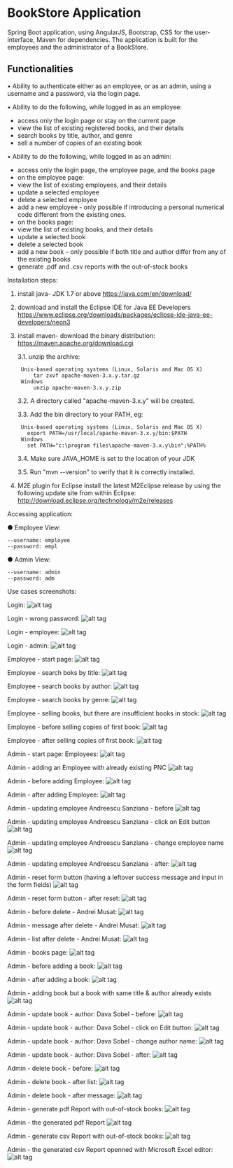 # BookStore Application

Spring Boot application, using AngularJS, Bootstrap, CSS for the user-interface, Maven for dependencies.
The application is built for the employees and the administrator of a BookStore. 

## Functionalities

•	Ability to authenticate either as an employee, or  as an admin, using a username and a password, via the login page.

•	Ability to do the following, while logged in as an employee:
- access only the login page or stay on  the current page
- view the list of existing registered books, and their details
- search books by title, author, and genre
- sell a number of copies of an existing book

•	Ability to do the following, while logged in as an admin:
- access only the login page, the employee page, and the books page
- on the employee page:
- view the list of existing employees, and their details
- update a selected employee
- delete a selected employee
- add a new employee - only possible if introducing a personal numerical code different from the existing ones.
- on the books page:
- view the list of existing books, and their details
- update a selected book
- delete a selected book
- add a new book – only possible if both title and author differ from any of the existing books
- generate .pdf and .csv reports with the out-of-stock books



Installation steps:

1. install java- JDK 1.7 or above
	https://java.com/en/download/
	
2. download and install the Eclipse IDE for Java EE Developers
	https://www.eclipse.org/downloads/packages/eclipse-ide-java-ee-developers/neon3
	
3. install maven- download the binary distribution:
	https://maven.apache.org/download.cgi
	
	3.1. unzip the archive:
	
		Unix-based operating systems (Linux, Solaris and Mac OS X)
			tar zxvf apache-maven-3.x.y.tar.gz
		Windows
			unzip apache-maven-3.x.y.zip

	3.2. A directory called "apache-maven-3.x.y" will be created.

	3.3. Add the bin directory to your PATH, eg:
	
		Unix-based operating systems (Linux, Solaris and Mac OS X)
		  export PATH=/usr/local/apache-maven-3.x.y/bin:$PATH
		Windows
		  set PATH="c:\program files\apache-maven-3.x.y\bin";%PATH%

	3.4. Make sure JAVA_HOME is set to the location of your JDK

	3.5. Run "mvn --version" to verify that it is correctly installed.
	
4. M2E plugin for Eclipse
	install the latest M2Eclipse release by using the following update site from within Eclipse:
	http://download.eclipse.org/technology/m2e/releases
	
Accessing application:

● Employee View: 

	--username: employee
	--password: empl
	
● Admin View:

	--username: admin
	--password: adm

Use cases screenshots:

Login:
 ![alt tag](screenshots/login/1.Login-start.jpg)

Login - wrong password:
 ![alt tag](screenshots/login/2.Login-wrong_pass.jpg)
 
Login - employee:
 ![alt tag](screenshots/login/3.Login-employee.jpg)
 
Login - admin:
 ![alt tag](screenshots/login/4.Login-admin.jpg)

Employee - start page:
 ![alt tag](screenshots/employee/1.Employee-start.jpg)
 
Employee - search boks by title:
 ![alt tag](screenshots/employee/2.Employee-searchTitle.jpg)
 
Employee - search books by author: 
 ![alt tag](screenshots/employee/3.Employee-searchAuthor.jpg)
 
Employee - search books by genre:
 ![alt tag](screenshots/employee/4.Employee-searchGenre.jpg)
 
Employee - selling books, but there are insufficient books in stock:
 ![alt tag](screenshots/employee/5.Employee-sell-Oversell.jpg)

Employee - before selling copies of first book:
 ![alt tag](screenshots/employee/7.Employee-sell-before.jpg)
 
Employee - after selling copies of first book:
 ![alt tag](screenshots/employee/7.Employee-sell-after.jpg)
 
Admin - start page: Employees:
 ![alt tag](screenshots/admin/admin_employees/1.Admin-start-employees.jpg)

Admin - adding an Employee with already existing PNC
 ![alt tag](screenshots/admin/admin_employees/2.Admin-addEmployee-wrong-CNP.jpg)
 
Admin - before adding Employee:
 ![alt tag](screenshots/admin/admin_employees/3.Admin-addEmployee-before.jpg)
 
Admin - after adding Employee:
 ![alt tag](screenshots/admin/admin_employees/4.Admin-addEmployee-after.jpg)
 
Admin - updating employee Andreescu Sanziana - before
 ![alt tag](screenshots/admin/admin_employees/5.Admin-updateEmployee-Andreescu_Sanziana-before.jpg)
 
Admin - updating employee Andreescu Sanziana - click on Edit button
 ![alt tag](screenshots/admin/admin_employees/6.Admin-updateEmployee-Andreescu_Sanziana-clickEdit.jpg)
 
Admin - updating employee Andreescu Sanziana - change employee name
 ![alt tag](screenshots/admin/admin_employees/7.Admin-updateEmployee-Andreescu_Sanziana-changeName.jpg)
 
 Admin - updating employee Andreescu Sanziana - after:
 ![alt tag](screenshots/admin/admin_employees/8.Admin-updateEmployee-Andreescu_Sanziana-after.jpg)
 
 Admin - reset form button (having a leftover success message and input in the form fields) 
 ![alt tag](screenshots/admin/admin_employees/9.Admin-Reset-before(leftover-succesMessage).jpg)
 
 Admin - reset form button - after reset:
 ![alt tag](screenshots/admin/admin_employees/10.Admin-Reset-after.jpg)
 
 Admin - before delete - Andrei Musat:
 ![alt tag](screenshots/admin/admin_employees/11.Admin-Delete-Andrei_Musat-before.jpg)
 
 Admin - message after delete  - Andrei Musat:
 ![alt tag](screenshots/admin/admin_employees/12.Admin-Delete-Andrei_Musat-after-message.jpg)
 
 Admin - list after delete - Andrei Musat: 
 ![alt tag](screenshots/admin/admin_employees/13.Admin-Delete-Andrei_Musat-after-list.jpg)
 
 Admin - books page:
 ![alt tag](screenshots/admin/admin_books/1.Admin-books-start.jpg)
 
 Admin - before adding a book:
 ![alt tag](screenshots/admin/admin_books/2.Admin-addBook-before.jpg)
 
 Admin - after adding a book:
 ![alt tag](screenshots/admin/admin_books/3.Admin-addBook-after.jpg)
 
 Admin - adding book but a book with same title & author already exists
 ![alt tag](screenshots/admin/admin_books/4.Admin-addBook-identical_book_exists.jpg)
 
 Admin - update book - author: Dava Sobel - before:
 ![alt tag](screenshots/admin/admin_books/5.Admin-updateBook-Dava_Sobel-before.jpg)
 
 Admin - update book - author: Dava Sobel - click on Edit button:
 ![alt tag](screenshots/admin/admin_books/6.Admin-updateBook-Dava_Sobel-clickEdit.jpg)
 
 Admin - update book - author: Dava Sobel - change author name:
 ![alt tag](screenshots/admin/admin_books/7.Admin-updateBook-Dava_Sobel-changeName.jpg)
 
 Admin - update book - author: Dava Sobel - after:
 ![alt tag](screenshots/admin/admin_books/8.Admin-updateBook-Dava_Sobel-after.jpg)
 
 Admin - delete book - before:
 ![alt tag](screenshots/admin/admin_books/9.Admin-deleteBook-NewBook-before.jpg)
 
 Admin - delete book - after list:
 ![alt tag](screenshots/admin/admin_books/10.Admin-deleteBook-NewBook-after-list.jpg)
 
 Admin - delete book - after message:
 ![alt tag](screenshots/admin/admin_books/11.Admin-deleteBook-NewBook-after-message.jpg)
 
 Admin - generate pdf Report with out-of-stock books:
 ![alt tag](screenshots/admin/admin_books/12.Admin-generatePdfReport-1.jpg)
 
 Admin - the generated pdf Report
 ![alt tag](screenshots/admin/admin_books/13.Admin-generatePdfReport-2.jpg)
 
 Admin - generate csv Report with out-of-stock books:
 ![alt tag](screenshots/admin/admin_books/14.Admin-generateCsvReport-1.jpg)
 
 Admin - the generated csv Report openned with Microsoft Excel editor:
 ![alt tag](screenshots/admin/admin_books/15.Admin-generateCsvReport-2.jpg)
